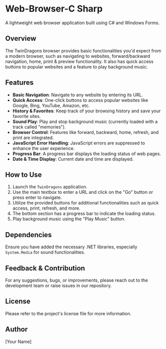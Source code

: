# Web-Browser-C Sharp


A lightweight web browser application built using C# and Windows Forms.

## Overview

The TwinDragons browser provides basic functionalities you'd expect from a modern browser, such as navigating to websites, forward/backward navigation, home, print & preview functionality. It also has quick access buttons to popular websites and a feature to play background music.

## Features

- **Basic Navigation**: Navigate to any website by entering its URL.
- **Quick Access**: One-click buttons to access popular websites like Google, Bing, YouTube, Amazon, etc.
- **History & Favorites**: Keep track of your browsing history and save your favorite sites.
- **Sound Play**: Play and stop background music (currently loaded with a track called "memories").
- **Browser Control**: Features like forward, backward, home, refresh, and print are integrated.
- **JavaScript Error Handling**: JavaScript errors are suppressed to enhance the user experience.
- **Progress Bar**: A progress bar displays the loading status of web pages.
- **Date & Time Display**: Current date and time are displayed.

## How to Use

1. Launch the `TwinDragons` application.
2. Use the main textbox to enter a URL and click on the "Go" button or press enter to navigate.
3. Utilize the provided buttons for additional functionalities such as quick access, print, refresh, and more.
4. The bottom section has a progress bar to indicate the loading status.
5. Play background music using the "Play Music" button.

## Dependencies

Ensure you have added the necessary .NET libraries, especially `System.Media` for sound functionalities.

## Feedback & Contribution

For any suggestions, bugs, or improvements, please reach out to the development team or raise issues in our repository.

## License

Please refer to the project's license file for more information.

## Author

[Your Name]

